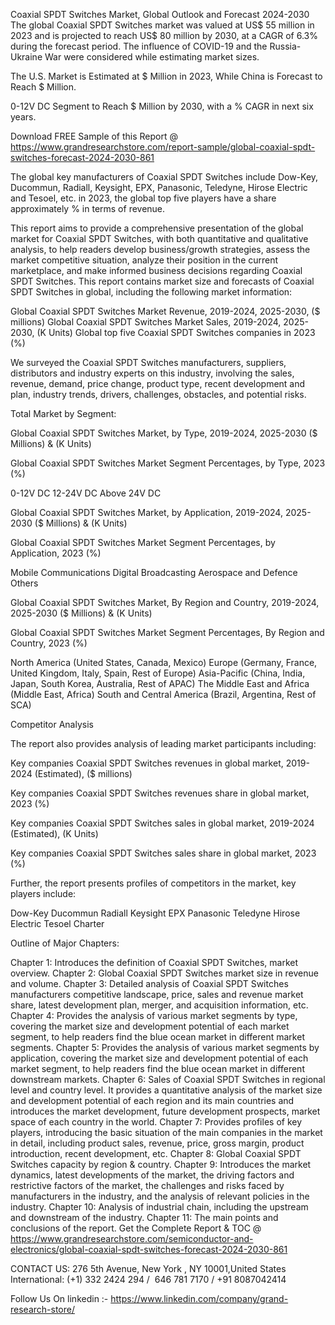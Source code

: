 Coaxial SPDT Switches Market, Global Outlook and Forecast 2024-2030
The global Coaxial SPDT Switches market was valued at US$ 55 million in 2023 and is projected to reach US$ 80 million by 2030, at a CAGR of 6.3% during the forecast period. The influence of COVID-19 and the Russia-Ukraine War were considered while estimating market sizes.

The U.S. Market is Estimated at $ Million in 2023, While China is Forecast to Reach $ Million.

0-12V DC Segment to Reach $ Million by 2030, with a % CAGR in next six years.

Download FREE Sample of this Report @ https://www.grandresearchstore.com/report-sample/global-coaxial-spdt-switches-forecast-2024-2030-861

The global key manufacturers of Coaxial SPDT Switches include Dow-Key, Ducommun, Radiall, Keysight, EPX, Panasonic, Teledyne, Hirose Electric and Tesoel, etc. in 2023, the global top five players have a share approximately % in terms of revenue.

This report aims to provide a comprehensive presentation of the global market for Coaxial SPDT Switches, with both quantitative and qualitative analysis, to help readers develop business/growth strategies, assess the market competitive situation, analyze their position in the current marketplace, and make informed business decisions regarding Coaxial SPDT Switches. This report contains market size and forecasts of Coaxial SPDT Switches in global, including the following market information:

Global Coaxial SPDT Switches Market Revenue, 2019-2024, 2025-2030, ($ millions)
Global Coaxial SPDT Switches Market Sales, 2019-2024, 2025-2030, (K Units)
Global top five Coaxial SPDT Switches companies in 2023 (%)

We surveyed the Coaxial SPDT Switches manufacturers, suppliers, distributors and industry experts on this industry, involving the sales, revenue, demand, price change, product type, recent development and plan, industry trends, drivers, challenges, obstacles, and potential risks.

Total Market by Segment:

Global Coaxial SPDT Switches Market, by Type, 2019-2024, 2025-2030 ($ Millions) & (K Units)

Global Coaxial SPDT Switches Market Segment Percentages, by Type, 2023 (%)

0-12V DC
12-24V DC
Above 24V DC

Global Coaxial SPDT Switches Market, by Application, 2019-2024, 2025-2030 ($ Millions) & (K Units)

Global Coaxial SPDT Switches Market Segment Percentages, by Application, 2023 (%)

Mobile Communications
Digital Broadcasting
Aerospace and Defence
Others

Global Coaxial SPDT Switches Market, By Region and Country, 2019-2024, 2025-2030 ($ Millions) & (K Units)

Global Coaxial SPDT Switches Market Segment Percentages, By Region and Country, 2023 (%)

North America (United States, Canada, Mexico)
Europe (Germany, France, United Kingdom, Italy, Spain, Rest of Europe)
Asia-Pacific (China, India, Japan, South Korea, Australia, Rest of APAC)
The Middle East and Africa (Middle East, Africa)
South and Central America (Brazil, Argentina, Rest of SCA)

Competitor Analysis

The report also provides analysis of leading market participants including:

Key companies Coaxial SPDT Switches revenues in global market, 2019-2024 (Estimated), ($ millions)

Key companies Coaxial SPDT Switches revenues share in global market, 2023 (%)

Key companies Coaxial SPDT Switches sales in global market, 2019-2024 (Estimated), (K Units)

Key companies Coaxial SPDT Switches sales share in global market, 2023 (%)

Further, the report presents profiles of competitors in the market, key players include:

Dow-Key
Ducommun
Radiall
Keysight
EPX
Panasonic
Teledyne
Hirose Electric
Tesoel
Charter

Outline of Major Chapters:

Chapter 1: Introduces the definition of Coaxial SPDT Switches, market overview.
Chapter 2: Global Coaxial SPDT Switches market size in revenue and volume.
Chapter 3: Detailed analysis of Coaxial SPDT Switches manufacturers competitive landscape, price, sales and revenue market share, latest development plan, merger, and acquisition information, etc.
Chapter 4: Provides the analysis of various market segments by type, covering the market size and development potential of each market segment, to help readers find the blue ocean market in different market segments.
Chapter 5: Provides the analysis of various market segments by application, covering the market size and development potential of each market segment, to help readers find the blue ocean market in different downstream markets.
Chapter 6: Sales of Coaxial SPDT Switches in regional level and country level. It provides a quantitative analysis of the market size and development potential of each region and its main countries and introduces the market development, future development prospects, market space of each country in the world.
Chapter 7: Provides profiles of key players, introducing the basic situation of the main companies in the market in detail, including product sales, revenue, price, gross margin, product introduction, recent development, etc.
Chapter 8: Global Coaxial SPDT Switches capacity by region & country.
Chapter 9: Introduces the market dynamics, latest developments of the market, the driving factors and restrictive factors of the market, the challenges and risks faced by manufacturers in the industry, and the analysis of relevant policies in the industry.
Chapter 10: Analysis of industrial chain, including the upstream and downstream of the industry.
Chapter 11: The main points and conclusions of the report.
Get the Complete Report & TOC @ https://www.grandresearchstore.com/semiconductor-and-electronics/global-coaxial-spdt-switches-forecast-2024-2030-861

CONTACT US:
276 5th Avenue, New York , NY 10001,United States
International: (+1) 332 2424 294 /  646 781 7170 / +91 8087042414

Follow Us On linkedin :- https://www.linkedin.com/company/grand-research-store/
